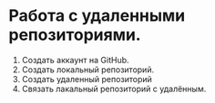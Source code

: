 # Работа с удаленными репозиториями. #

1. Создать аккаунт на GitHub.
2. Создать локальный репозиторий. 
3. Создать удаленный репозиторий 
4. Связать лакальный репозиторий с удалённым. 